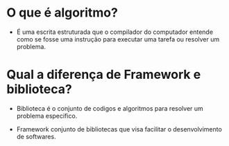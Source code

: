 # O que é algoritmo?

- É uma escrita estruturada que o compilador do computador entende como se fosse uma instrução para executar uma tarefa ou resolver um problema.

# Qual a diferença de Framework e biblioteca?

- Biblioteca é o conjunto de codigos e algoritmos para resolver um problema especifico.

- Framework conjunto de bibliotecas que visa facilitar o desenvolvimento de softwares.